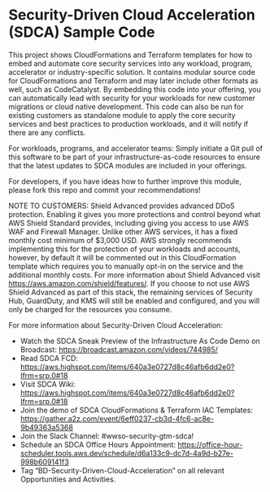 # Security-Driven Cloud Acceleration (SDCA) Sample Code

This project shows CloudFormations and Terraform templates for how to embed and automate core security services into any workload, program, accelerator or industry-specific solution. It contains modular source code for CloudFormations and Terraform and may later include other formats as well, such as CodeCatalyst. By embedding this code into your offering, you can automatically lead with security for your workloads for new customer migrations or cloud native development. This code can also be run for existing customers as standalone module to apply the core security services and best practices to production workloads, and it will notify if there are any conflicts. 

For workloads, programs, and accelerator teams: Simply initiate a Git pull of this software to be part of your infrastructure-as-code resources to ensure that the latest updates to SDCA modules are included in your offerings.

For developers, if you have ideas how to further improve this module, please fork this repo and commit your recommendations! 

NOTE TO CUSTOMERS: Shield Advanced provides advanced DDoS protection. Enabling it gives you more protections and control beyond what AWS Shield Standard provides, including giving you access to use AWS WAF and Firewall Manager. Unlike other AWS services, it has a fixed monthly cost minimum of $3,000 USD. AWS strongly recommends implementing this for the protection of your workloads and accounts, however, by default it will be commented out in this CloudFormation template which requires you to manually opt-in on the service and the additional monthly costs. For more information about Shield Advanced visit https://aws.amazon.com/shield/features/. If you choose to not use AWS Shield Advanced as part of this stack, the remaining services of Security Hub, GuardDuty, and KMS will still be enabled and configured, and you will only be charged for the resources you consume.  

For more information about Security-Driven Cloud Acceleration:

* Watch the SDCA Sneak Preview of the Infrastructure As Code Demo on Broadcast: https://broadcast.amazon.com/videos/744985/
* Read SDCA FCD: https://aws.highspot.com/items/640a3e0727d8c46afb6dd2e0?lfrm=srp.0#18
* Visit SDCA Wiki: https://aws.highspot.com/items/640a3e0727d8c46afb6dd2e0?lfrm=srp.0#18
* Join the demo of SDCA CloudFormations & Terraform IAC Templates: https://gather.a2z.com/event/6eff0237-cb3d-4fc6-ac8e-9b49363a5368
* Join the Slack Channel: #wwso-security-gtm-sdca!
* Schedule an SDCA Office Hours Appointment: https://office-hour-scheduler.tools.aws.dev/schedule/d6a133c9-dc7d-4a9d-b27e-998b609141f3
* Tag “BD-Security-Driven-Cloud-Acceleration” on all relevant Opportunities and Activities. 
